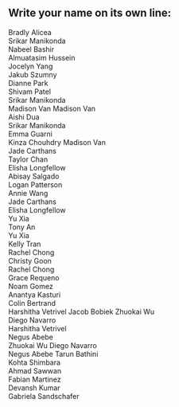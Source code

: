 ## Write your name on its own line:   

Bradly Alicea    
Srikar Manikonda  
Nabeel Bashir    
Almuatasim Hussein   
Jocelyn Yang   
Jakub Szumny   
Dianne Park   
Shivam Patel    
Srikar Manikonda  
Madison Van 
Madison Van  
Aishi Dua    
Srikar Manikonda   
Emma Guarni   
Kinza Chouhdry 
Madison Van   
Jade Carthans   
Taylor Chan   
Elisha Longfellow   
Abisay Salgado   
Logan Patterson  
Annie Wang   
Jade Carthans   
Elisha Longfellow    
Yu Xia    
Tony An   
Yu Xia    
Kelly Tran       
Rachel Chong      
Christy Goon     
Rachel Chong    
Grace Requeno     
Noam Gomez  
Anantya Kasturi   
Colin Bertrand    
Harshitha Vetrivel
Jacob Bobiek
Zhuokai Wu    
Diego Navarro   
Harshitha Vetrivel   
Negus Abebe   
Zhuokai Wu
Diego Navarro   
Negus Abebe
Tarun Bathini   
Kohta Shimbara   
Ahmad Sawwan   
Fabian Martinez   
Devansh Kumar   
Gabriela Sandschafer   
